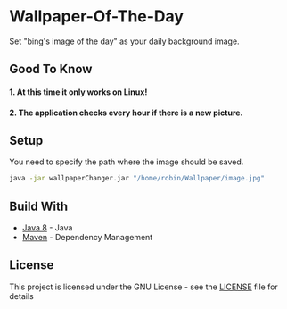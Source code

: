 # Wallpaper-Of-The-Day

Set "bing's image of the day" as your daily background image.

## Good To Know

#### 1. At this time it only works on Linux!
#### 2. The application checks every hour if there is a new picture.

## Setup

You need to specify the path where the image should be saved.

```bash
java -jar wallpaperChanger.jar "/home/robin/Wallpaper/image.jpg"
```


## Build With

* [Java 8](https://www.java.com/de/) - Java
* [Maven](https://maven.apache.org/) - Dependency Management

## License
This project is licensed under the GNU License - see the [LICENSE](LICENSE) file for details
